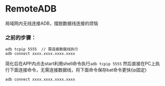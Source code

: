 # RemoteADB
局域网内无线连接ADB，摆脱数据线连接的烦恼

### 之前的步骤：

```
adb tcpip 5555  // 需连接数据线执行
adb connect xxxx.xxxx.xxxx.xxxx
```

简化后在APP内点击start利用shell命令执行```adb tcpip 5555```
然后直接在PC上执行下面连接命令，无需连接数据线，将下面命令保存bat命令更快(ip固定)

```
adb connect xxxx.xxxx.xxxx.xxxx
```
